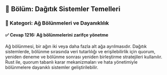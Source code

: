 ## 📘 Bölüm: Dağıtık Sistemler Temelleri  
### 🔹 Kategori: Ağ Bölünmeleri ve Dayanıklılık  
#### ✅ Cevap 1216: Ağ bölünmelerini zarifçe yönetme

Ağ bölünmesi, bir ağın iki veya daha fazla alt ağa ayrılmasıdır. Dağıtık sistemlerde, bölünme sırasında veri tutarlılığı ve erişilebilirlik için quorum, yeniden deneme ve bölünme sonrası yeniden birleştirme stratejileri kullanılır. Rust ile, quorum tabanlı karar mekanizmaları ve hata yönetimiyle bölünmelere dayanıklı sistemler geliştirilebilir.
